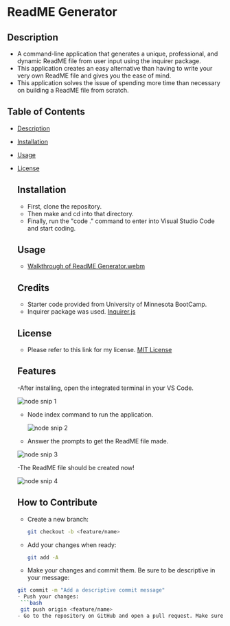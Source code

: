 # ReadME Generator 

## Description
- A command-line application that generates a unique, professional, and dynamic ReadME file from user input 
using the inquirer package.
- This application creates an easy alternative than having to write your very own ReadME file and
gives you the ease of mind.
- This application solves the issue of spending more time than necessary on building a ReadME file
from scratch.

## Table of Contents
- [Description](#description)
- [Installation](#installation)
- [Usage](#installation)
- [License](#license)


  ## Installation
  - First, clone the repository.
  - Then make and cd into that directory.
  - Finally, run the "code ." command to enter into Visual Studio Code and start coding.
 

  ## Usage
  - [Walkthrough of ReadME Generator.webm](https://github.com/user-attachments/assets/c0fcee5a-286e-49ce-a5c5-a0f5b84006c1)


  ## Credits
  - Starter code provided from University of Minnesota BootCamp.
  - Inquirer package was used. [Inquirer.js](https://github.com/SBoudrias/Inquirer.js)

  ## License
  - Please refer to this link for my license. [MIT License](https://github.com/yahye-mohamed101/ReadME-Generator?tab=MIT-1-ov-file)
 
  ## Features
  -After installing, open the integrated terminal in your VS Code.
 
   ![node snip 1](https://github.com/user-attachments/assets/fb122a0d-fadf-4166-bd0d-2324b6fe8d0f)

  
  - Node index command to run the application.
    
    ![node snip 2](https://github.com/user-attachments/assets/ede21f11-5110-439f-a201-859fbf7cbb26)


   
  - Answer the prompts to get the ReadME file made.
    
   ![node snip 3](https://github.com/user-attachments/assets/795cb23d-78a9-41da-82dd-a3b7dcb092c6)


   
  -The ReadME file should be created now!
 
   ![node snip 4](https://github.com/user-attachments/assets/14211a9a-2914-4485-85d8-e46145f14395)


  

  ## How to Contribute
  - Create a new branch:
    ```bash
    git checkout -b <feature/name>
  - Add your changes when ready:
    ```bash
    git add -A
  - Make your changes and commit them. Be sure to be descriptive in your message:
   ```bash
   git commit -m "Add a descriptive commit message"
  - Push your changes:
    ```bash
    git push origin <feature/name>
  - Go to the repository on GitHub and open a pull request. Make sure to compare your branch name to the main branch. 

  
